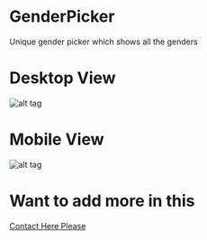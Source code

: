 # GenderPicker
Unique gender picker which shows all the genders
# Desktop View
![alt tag](https://github.com/learneradarsh/GenderPicker/blob/master/genderpicker/src/assets/genderpicker_1.png)
# Mobile View
![alt tag](https://github.com/learneradarsh/GenderPicker/blob/master/genderpicker/src/assets/GenderPicker2.png)
# Want to add more in this
[Contact Here Please](mailto:learner.adarsh@gmail.com?subject=GenderPickerContribution)
